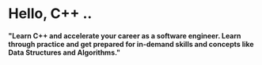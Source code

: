 # Hello, C++ ..

#### "Learn C++ and accelerate your career as a software engineer. Learn through practice and get prepared for in-demand skills and concepts like Data Structures and Algorithms."
